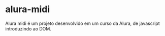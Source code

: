 # alura-midi
Alura midi é um projeto desenvolvido em um curso da Alura, de javascript introduzindo ao DOM. 
